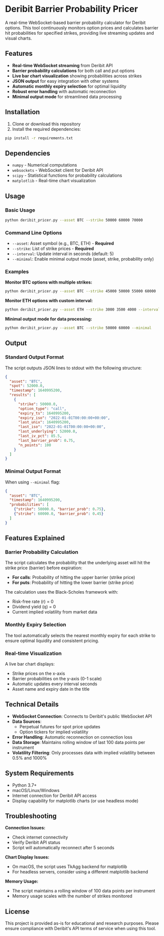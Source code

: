 # Deribit Barrier Probability Pricer

A real-time WebSocket-based barrier probability calculator for Deribit options. This tool continuously monitors option prices and calculates barrier hit probabilities for specified strikes, providing live streaming updates and visual charts.

## Features

- **Real-time WebSocket streaming** from Deribit API
- **Barrier probability calculations** for both call and put options
- **Live bar chart visualization** showing probabilities across strikes
- **JSON output** for easy integration with other systems
- **Automatic monthly expiry selection** for optimal liquidity
- **Robust error handling** with automatic reconnection
- **Minimal output mode** for streamlined data processing

## Installation

1. Clone or download this repository
2. Install the required dependencies:

```bash
pip install -r requirements.txt
```

## Dependencies

- `numpy` - Numerical computations
- `websockets` - WebSocket client for Deribit API
- `scipy` - Statistical functions for probability calculations
- `matplotlib` - Real-time chart visualization

## Usage

### Basic Usage

```bash
python deribit_pricer.py --asset BTC --strike 50000 60000 70000
```

### Command Line Options

- `--asset`: Asset symbol (e.g., BTC, ETH) - **Required**
- `--strike`: List of strike prices - **Required**
- `--interval`: Update interval in seconds (default: 5)
- `--minimal`: Enable minimal output mode (asset, strike, probability only)

### Examples

**Monitor BTC options with multiple strikes:**
```bash
python deribit_pricer.py --asset BTC --strike 45000 50000 55000 60000
```

**Monitor ETH options with custom interval:**
```bash
python deribit_pricer.py --asset ETH --strike 3000 3500 4000 --interval 10
```

**Minimal output mode for data processing:**
```bash
python deribit_pricer.py --asset BTC --strike 50000 60000 --minimal
```

## Output

### Standard Output Format

The script outputs JSON lines to stdout with the following structure:

```json
{
  "asset": "BTC",
  "spot": 52000.0,
  "timestamp": 1640995200,
  "results": [
    {
      "strike": 50000.0,
      "option_type": "call",
      "expiry_ts": 1640995200,
      "expiry_iso": "2022-01-01T00:00:00+00:00",
      "last_unix": 1640995200,
      "last_iso": "2022-01-01T00:00:00+00:00",
      "last_underlying": 52000.0,
      "last_iv_pct": 85.5,
      "last_barrier_prob": 0.75,
      "n_points": 100
    }
  ]
}
```

### Minimal Output Format

When using `--minimal` flag:

```json
{
  "asset": "BTC",
  "timestamp": 1640995200,
  "probabilities": [
    {"strike": 50000.0, "barrier_prob": 0.75},
    {"strike": 60000.0, "barrier_prob": 0.45}
  ]
}
```

## Features Explained

### Barrier Probability Calculation

The script calculates the probability that the underlying asset will hit the strike price (barrier) before expiration:

- **For calls**: Probability of hitting the upper barrier (strike price)
- **For puts**: Probability of hitting the lower barrier (strike price)

The calculation uses the Black-Scholes framework with:
- Risk-free rate (r) = 0
- Dividend yield (q) = 0
- Current implied volatility from market data

### Monthly Expiry Selection

The tool automatically selects the nearest monthly expiry for each strike to ensure optimal liquidity and consistent pricing.

### Real-time Visualization

A live bar chart displays:
- Strike prices on the x-axis
- Barrier probabilities on the y-axis (0-1 scale)
- Automatic updates every interval seconds
- Asset name and expiry date in the title

## Technical Details

- **WebSocket Connection**: Connects to Deribit's public WebSocket API
- **Data Sources**: 
  - Perpetual futures for spot price updates
  - Option tickers for implied volatility
- **Error Handling**: Automatic reconnection on connection loss
- **Data Storage**: Maintains rolling window of last 100 data points per instrument
- **Volatility Filtering**: Only processes data with implied volatility between 0.5% and 1000%

## System Requirements

- Python 3.7+
- macOS/Linux/Windows
- Internet connection for Deribit API access
- Display capability for matplotlib charts (or use headless mode)

## Troubleshooting

**Connection Issues:**
- Check internet connectivity
- Verify Deribit API status
- Script will automatically reconnect after 5 seconds

**Chart Display Issues:**
- On macOS, the script uses TkAgg backend for matplotlib
- For headless servers, consider using a different matplotlib backend

**Memory Usage:**
- The script maintains a rolling window of 100 data points per instrument
- Memory usage scales with the number of strikes monitored

## License

This project is provided as-is for educational and research purposes. Please ensure compliance with Deribit's API terms of service when using this tool.
